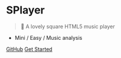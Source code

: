 # SPlayer

> 🍭 A lovely square HTML5 music player

* Mini / Easy / Music analysis

[GitHub](https://github.com/SatoSouta/SPlayer)
[Get Started](#quick-start)